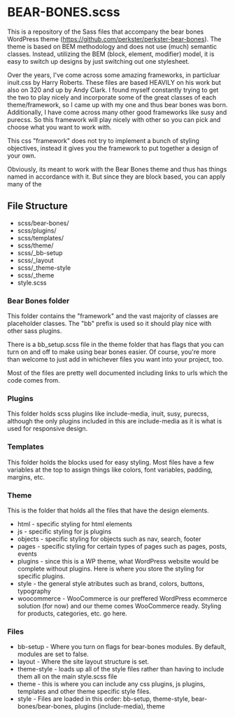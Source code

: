 # BEAR-BONES.scss

This is a repository of the Sass files that accompany the bear bones WordPress theme (https://github.com/perkster/perkster-bear-bones). The theme is based on BEM methodology and does not use (much) semantic classes. Instead, utilizing the BEM (block, element, modifier) model, it is easy to switch up designs by just switching out one stylesheet. 

Over the years, I've come across some amazing frameworks, in particluar inuit.css by Harry Roberts. These files are based HEAVILY on his work but also on 320 and up by Andy Clark. I found myself constantly trying to get the two to play nicely and incorporate some of the great classes of each theme/framework, so I came up with my one and thus bear bones was born. Additionally, I have come across many other good frameworks like susy and purecss. So this framework will play nicely with other so you can pick and choose what you want to work with.

This css "framework" does not try to implement a bunch of styling objectives, instead it gives you the framework to put together a design of your own. 

Obviously, its meant to work with the Bear Bones theme and thus has things named in accordance with it. But since they are block based, you can apply many of the 


## File Structure ##

* scss/bear-bones/ 
* scss/plugins/
* scss/templates/
* scss/theme/
* scss/_bb-setup
* scss/_layout
* scss/_theme-style
* scss/_theme
* style.scss

### Bear Bones folder ###

This folder contains the "framework" and the vast majority of classes are placeholder classes. The "bb" prefix is used so it should play nice with other sass plugins. 

There is a bb_setup.scss file in the theme folder that has flags that you can turn on and off to make using bear bones easier. Of course, you're more than welcome to just add in whichever files you want into your project, too. 

Most of the files are pretty well documented including links to urls which the code comes from.

### Plugins ###

This folder holds scss plugins like include-media, inuit, susy, purecss, although the only plugins included in this are include-media as it is what is used for responsive design.

### Templates ###

This folder holds the blocks used for easy styling. Most files have a few variables at the top to assign things like colors, font variables, padding, margins, etc. 

### Theme ###

This is the folder that holds all the files that have the design elements.

* html - specific styling for html elements
* js - specific styling for js plugins
* objects - specific styling for objects such as nav, search, footer
* pages - specific styling for certain types of pages such as pages, posts, events
* plugins - since this is a WP theme, what WordPress website would be complete without plugins. Here is where you store the styling for specific plugins.
* style - the general style atributes such as brand, colors, buttons, typography
* woocommerce - WooCommerce is our preffered WordPress ecommerce solution (for now) and our theme comes WooCommerce ready. Styling for products, categories, etc. go here.

### Files ###

* bb-setup - Where you turn on flags for bear-bones modules. By default, modules are set to false.
* layout - Where the site layout structure is set.
* theme-style - loads up all of the style files rather than having to include them all on the main style.scss file
* theme - this is where you can include any css plugins, js plugins, templates and other theme specific style files.
* style - Files are loaded in this order: bb-setup, theme-style, bear-bones/bear-bones, plugins (include-media), theme